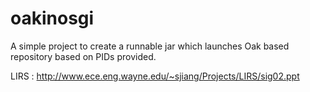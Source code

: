 # oakinosgi
A simple project to create a runnable jar which launches Oak based repository based on PIDs provided.


LIRS : http://www.ece.eng.wayne.edu/~sjiang/Projects/LIRS/sig02.ppt
